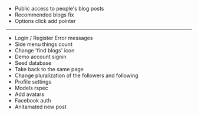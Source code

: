 * Public access to people's blog posts
* Recommended blogs fix
* Options click add pointer
---
* Login / Register Error messages
* Side menu things count
* Change 'find blogs' icon
* Demo account signin
* Seed database
* Take back to the same page
* Change pluralization of the followers and following
* Profile settings
* Models rspec
* Add avatars
* Facebook auth
* Anitamated new post
